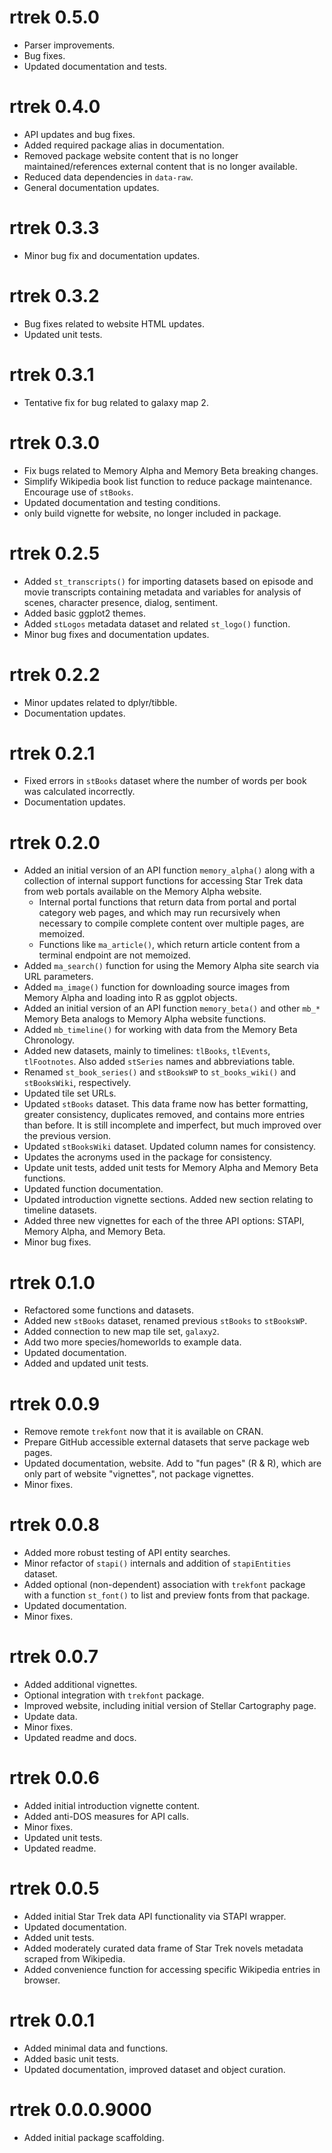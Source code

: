 # rtrek 0.5.0

* Parser improvements.
* Bug fixes.
* Updated documentation and tests.

# rtrek 0.4.0

* API updates and bug fixes.
* Added required package alias in documentation.
* Removed package website content that is no longer maintained/references external content that is no longer available.
* Reduced data dependencies in `data-raw`.
* General documentation updates.

# rtrek 0.3.3

* Minor bug fix and documentation updates.

# rtrek 0.3.2

* Bug fixes related to website HTML updates.
* Updated unit tests.

# rtrek 0.3.1

* Tentative fix for bug related to galaxy map 2.

# rtrek 0.3.0

* Fix bugs related to Memory Alpha and Memory Beta breaking changes.
* Simplify Wikipedia book list function to reduce package maintenance. Encourage use of `stBooks`.
* Updated documentation and testing conditions.
* only build vignette for website, no longer included in package.

# rtrek 0.2.5

* Added `st_transcripts()` for importing datasets based on episode and movie transcripts containing metadata and variables for analysis of scenes, character presence, dialog, sentiment.
* Added basic ggplot2 themes.
* Added `stLogos` metadata dataset and related `st_logo()` function.
* Minor bug fixes and documentation updates.

# rtrek 0.2.2

* Minor updates related to dplyr/tibble.
* Documentation updates.

# rtrek 0.2.1

* Fixed errors in `stBooks` dataset where the number of words per book was calculated incorrectly.
* Documentation updates.

# rtrek 0.2.0

* Added an initial version of an API function `memory_alpha()` along with a collection of internal support functions for accessing Star Trek data from web portals available on the Memory Alpha website.
    * Internal portal functions that return data from portal and portal category web pages, and which may run recursively when necessary to compile complete content over multiple pages, are memoized. 
    * Functions like `ma_article()`, which return article content from a terminal endpoint are not memoized.
* Added `ma_search()` function for using the Memory Alpha site search via URL parameters.
* Added `ma_image()` function for downloading source images from Memory Alpha and loading into R as ggplot objects.
* Added an initial version of an API function `memory_beta()` and other `mb_*` Memory Beta analogs to Memory Alpha website functions.
* Added `mb_timeline()` for working with data from the Memory Beta Chronology.
* Added new datasets, mainly to timelines: `tlBooks`, `tlEvents`, `tlFootnotes`. Also added `stSeries` names and abbreviations table.
* Renamed `st_book_series()` and `stBooksWP` to `st_books_wiki()` and `stBooksWiki`, respectively.
* Updated tile set URLs.
* Updated `stBooks` dataset. This data frame now has better formatting, greater consistency, duplicates removed, and contains more entries than before. It is still incomplete and imperfect, but much improved over the previous version.
* Updated `stBooksWiki` dataset. Updated column names for consistency.
* Updates the acronyms used in the package for consistency.
* Update unit tests, added unit tests for Memory Alpha  and Memory Beta functions.
* Updated function documentation.
* Updated introduction vignette sections. Added new section relating to timeline datasets.
* Added three new vignettes for each of the three API options: STAPI, Memory Alpha, and Memory Beta.
* Minor bug fixes.

# rtrek 0.1.0

* Refactored some functions and datasets.
* Added new `stBooks` dataset, renamed previous `stBooks` to `stBooksWP`.
* Added connection to new map tile set, `galaxy2`.
* Add two more species/homeworlds to example data.
* Updated documentation.
* Added and updated unit tests.

# rtrek 0.0.9

* Remove remote `trekfont` now that it is available on CRAN.
* Prepare GitHub accessible external datasets that serve package web pages.
* Updated documentation, website. Add to "fun pages" (R & R), which are only part of website "vignettes", not package vignettes.
* Minor fixes.

# rtrek 0.0.8

* Added more robust testing of API entity searches.
* Minor refactor of `stapi()` internals and addition of `stapiEntities` dataset.
* Added optional (non-dependent) association with `trekfont` package with a function `st_font()` to list and preview fonts from that package.
* Updated documentation.
* Minor fixes.

# rtrek 0.0.7

* Added additional vignettes.
* Optional integration with `trekfont` package.
* Improved website, including initial version of Stellar Cartography page.
* Update data.
* Minor fixes.
* Updated readme and docs.

# rtrek 0.0.6

* Added initial introduction vignette content.
* Added anti-DOS measures for API calls.
* Minor fixes.
* Updated unit tests.
* Updated readme.

# rtrek 0.0.5

* Added initial Star Trek data API functionality via STAPI wrapper.
* Updated documentation.
* Added unit tests.
* Added moderately curated data frame of Star Trek novels metadata scraped from Wikipedia.
* Added convenience function for accessing specific Wikipedia entries in browser.

# rtrek 0.0.1

* Added minimal data and functions.
* Added basic unit tests.
* Updated documentation, improved dataset and object curation.

# rtrek 0.0.0.9000

* Added initial package scaffolding.
